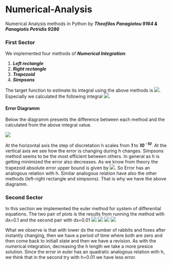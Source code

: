 # Numerical-Analysis
Numerical Analysis methods in Python by ***Theofilos Panagiotou 9164 & Panagiotis Petridis 9286***

### First Sector
We implemented four methods of ***Numerical Integration***:
1. ***Left rectangle***
2. ***Right rectangle***
3. ***Trapezoid***
4. ***Simpsons***

The target function to estimate its integral using the above methods is ![](https://i.ibb.co/RDysxvD/image.png).
Especially we calculated the following integral ![](https://i.ibb.co/SQJ9L7f/image.png).

#### Error Diagramm
Below the diagramm presents the difference between each method and the calculated  from the above integral  value.

![](https://i.ibb.co/sF1rPbB/image.png)

At the horizontal axis the step of discretation  h scales from ***1*** to ***10*** <sup>***-10***</sup>. 
At the vertical axis we see how the error is changing during h changes. Simpsons method seems to be the most efficient between others. In general as h is getting minimized the error also decreases. As we know from theory the trapezoid absolute error upper bound is given by ![](https://i.ibb.co/9rkHWyM/image.png). 
So Error has an analogous relation with  h. Similar  analogous relation have also the other methods (left-right rectangle and simpsons). That is why we have the above  diagramm.

### Second Sector
In this section we implemented the euler method for system of differential equations. The two pair of plots is the results from running the method with dx=0.1 and the second pair with dx=0.01
![](https://i.ibb.co/TBD1Kkx/image.png) ![](https://i.ibb.co/tpWS0v1/image.png)
![](https://i.ibb.co/2MZdx1s/image.png)
![](https://i.ibb.co/8rP2Wpz/image.png)

What we observe is that with lower dx the  number of rabbits and  foxes after instantly changing, then we have a period of time where both are zero and then come back to initiall state and then we have a revision. As with the numerical integration, decreasing the h length we take a  more presice solution. Since the error in euler has an quadratic analogous relation with h, we think that in the second try with h=0.01 we have less error.

